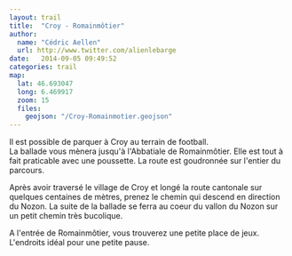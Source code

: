 ```yaml
---
layout: trail
title:  "Croy - Romainmôtier"
author:
  name: "Cédric Aellen"
  url: http://www.twitter.com/alienlebarge
date:   2014-09-05 09:49:52
categories: trail
map:
  lat: 46.693047
  long: 6.469917
  zoom: 15
  files:
    geojson: "/Croy-Romainmotier.geojson"
---
```


Il est possible de parquer à Croy au terrain de football.  
La ballade vous mènera jusqu'à l'Abbatiale de Romainmôtier. Elle est tout à fait praticable avec une poussette. La route est goudronnée sur l'entier du parcours.

Après avoir traversé le village de Croy et longé la route cantonale sur quelques centaines de mètres, prenez le chemin qui descend en direction du Nozon. La suite de la ballade se ferra au coeur du vallon du Nozon sur un petit chemin très bucolique.

A l'entrée de Romainmôtier, vous trouverez une petite place de jeux. L'endroits idéal pour une petite pause.
